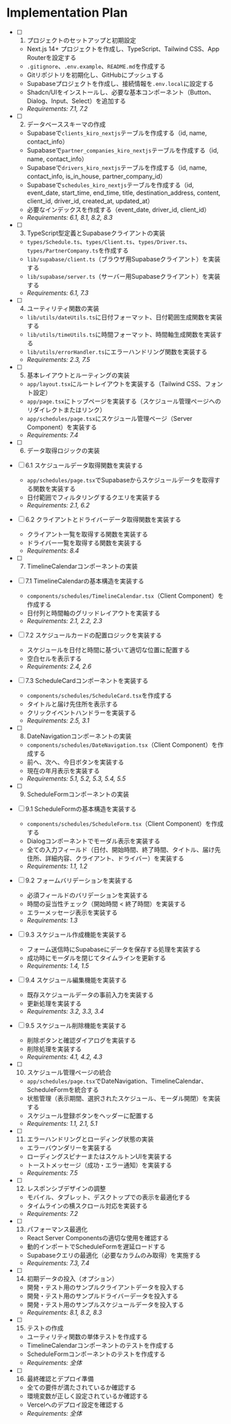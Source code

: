 # Implementation Plan

- [ ] 1. プロジェクトのセットアップと初期設定




  - Next.js 14+ プロジェクトを作成し、TypeScript、Tailwind CSS、App Routerを設定する
  - `.gitignore`、`.env.example`、`README.md`を作成する
  - Gitリポジトリを初期化し、GitHubにプッシュする
  - Supabaseプロジェクトを作成し、接続情報を`.env.local`に設定する
  - Shadcn/UIをインストールし、必要な基本コンポーネント（Button、Dialog、Input、Select）を追加する
  - _Requirements: 7.1, 7.2_

- [ ] 2. データベーススキーマの作成
  - Supabaseで`clients_kiro_nextjs`テーブルを作成する（id, name, contact_info）
  - Supabaseで`partner_companies_kiro_nextjs`テーブルを作成する（id, name, contact_info）
  - Supabaseで`drivers_kiro_nextjs`テーブルを作成する（id, name, contact_info, is_in_house, partner_company_id）
  - Supabaseで`schedules_kiro_nextjs`テーブルを作成する（id, event_date, start_time, end_time, title, destination_address, content, client_id, driver_id, created_at, updated_at）
  - 必要なインデックスを作成する（event_date, driver_id, client_id）
  - _Requirements: 6.1, 8.1, 8.2, 8.3_

- [ ] 3. TypeScript型定義とSupabaseクライアントの実装
  - `types/Schedule.ts`、`types/Client.ts`、`types/Driver.ts`、`types/PartnerCompany.ts`を作成する
  - `lib/supabase/client.ts`（ブラウザ用Supabaseクライアント）を実装する
  - `lib/supabase/server.ts`（サーバー用Supabaseクライアント）を実装する
  - _Requirements: 6.1, 7.3_

- [ ] 4. ユーティリティ関数の実装
  - `lib/utils/dateUtils.ts`に日付フォーマット、日付範囲生成関数を実装する
  - `lib/utils/timeUtils.ts`に時間フォーマット、時間軸生成関数を実装する
  - `lib/utils/errorHandler.ts`にエラーハンドリング関数を実装する
  - _Requirements: 2.3, 7.5_

- [ ] 5. 基本レイアウトとルーティングの実装
  - `app/layout.tsx`にルートレイアウトを実装する（Tailwind CSS、フォント設定）
  - `app/page.tsx`にトップページを実装する（スケジュール管理ページへのリダイレクトまたはリンク）
  - `app/schedules/page.tsx`にスケジュール管理ページ（Server Component）を実装する
  - _Requirements: 7.4_

- [ ] 6. データ取得ロジックの実装
- [ ] 6.1 スケジュールデータ取得関数を実装する
  - `app/schedules/page.tsx`でSupabaseからスケジュールデータを取得する関数を実装する
  - 日付範囲でフィルタリングするクエリを実装する
  - _Requirements: 2.1, 6.2_

- [ ] 6.2 クライアントとドライバーデータ取得関数を実装する
  - クライアント一覧を取得する関数を実装する
  - ドライバー一覧を取得する関数を実装する
  - _Requirements: 8.4_

- [ ] 7. TimelineCalendarコンポーネントの実装
- [ ] 7.1 TimelineCalendarの基本構造を実装する
  - `components/schedules/TimelineCalendar.tsx`（Client Component）を作成する
  - 日付列と時間軸のグリッドレイアウトを実装する
  - _Requirements: 2.1, 2.2, 2.3_

- [ ] 7.2 スケジュールカードの配置ロジックを実装する
  - スケジュールを日付と時間に基づいて適切な位置に配置する
  - 空白セルを表示する
  - _Requirements: 2.4, 2.6_

- [ ] 7.3 ScheduleCardコンポーネントを実装する
  - `components/schedules/ScheduleCard.tsx`を作成する
  - タイトルと届け先住所を表示する
  - クリックイベントハンドラーを実装する
  - _Requirements: 2.5, 3.1_

- [ ] 8. DateNavigationコンポーネントの実装
  - `components/schedules/DateNavigation.tsx`（Client Component）を作成する
  - 前へ、次へ、今日ボタンを実装する
  - 現在の年月表示を実装する
  - _Requirements: 5.1, 5.2, 5.3, 5.4, 5.5_

- [ ] 9. ScheduleFormコンポーネントの実装
- [ ] 9.1 ScheduleFormの基本構造を実装する
  - `components/schedules/ScheduleForm.tsx`（Client Component）を作成する
  - Dialogコンポーネントでモーダル表示を実装する
  - 全ての入力フィールド（日付、開始時間、終了時間、タイトル、届け先住所、詳細内容、クライアント、ドライバー）を実装する
  - _Requirements: 1.1, 1.2_

- [ ] 9.2 フォームバリデーションを実装する
  - 必須フィールドのバリデーションを実装する
  - 時間の妥当性チェック（開始時間 < 終了時間）を実装する
  - エラーメッセージ表示を実装する
  - _Requirements: 1.3_

- [ ] 9.3 スケジュール作成機能を実装する
  - フォーム送信時にSupabaseにデータを保存する処理を実装する
  - 成功時にモーダルを閉じてタイムラインを更新する
  - _Requirements: 1.4, 1.5_

- [ ] 9.4 スケジュール編集機能を実装する
  - 既存スケジュールデータの事前入力を実装する
  - 更新処理を実装する
  - _Requirements: 3.2, 3.3, 3.4_

- [ ] 9.5 スケジュール削除機能を実装する
  - 削除ボタンと確認ダイアログを実装する
  - 削除処理を実装する
  - _Requirements: 4.1, 4.2, 4.3_

- [ ] 10. スケジュール管理ページの統合
  - `app/schedules/page.tsx`でDateNavigation、TimelineCalendar、ScheduleFormを統合する
  - 状態管理（表示期間、選択されたスケジュール、モーダル開閉）を実装する
  - スケジュール登録ボタンをヘッダーに配置する
  - _Requirements: 1.1, 2.1, 5.1_

- [ ] 11. エラーハンドリングとローディング状態の実装
  - エラーバウンダリーを実装する
  - ローディングスピナーまたはスケルトンUIを実装する
  - トーストメッセージ（成功・エラー通知）を実装する
  - _Requirements: 7.5_

- [ ] 12. レスポンシブデザインの調整
  - モバイル、タブレット、デスクトップでの表示を最適化する
  - タイムラインの横スクロール対応を実装する
  - _Requirements: 7.2_

- [ ] 13. パフォーマンス最適化
  - React Server Componentsの適切な使用を確認する
  - 動的インポートでScheduleFormを遅延ロードする
  - Supabaseクエリの最適化（必要なカラムのみ取得）を実施する
  - _Requirements: 7.3, 7.4_

- [ ] 14. 初期データの投入（オプション）
  - 開発・テスト用のサンプルクライアントデータを投入する
  - 開発・テスト用のサンプルドライバーデータを投入する
  - 開発・テスト用のサンプルスケジュールデータを投入する
  - _Requirements: 8.1, 8.2, 8.3_

- [ ] 15. テストの作成
  - ユーティリティ関数の単体テストを作成する
  - TimelineCalendarコンポーネントのテストを作成する
  - ScheduleFormコンポーネントのテストを作成する
  - _Requirements: 全体_

- [ ] 16. 最終確認とデプロイ準備
  - 全ての要件が満たされているか確認する
  - 環境変数が正しく設定されているか確認する
  - Vercelへのデプロイ設定を確認する
  - _Requirements: 全体_
